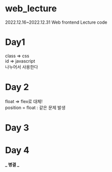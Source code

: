 # web_lecture

2022.12.16~2022.12.31 Web frontend Lecture code

# Day1

class => css <br>
id => javascript <br>
나누어서 사용한다

# Day 2

float => flex로 대체! <br>
position = float : 같은 문제 발생

# Day 3

# Day 4

**_ 병결 _**
